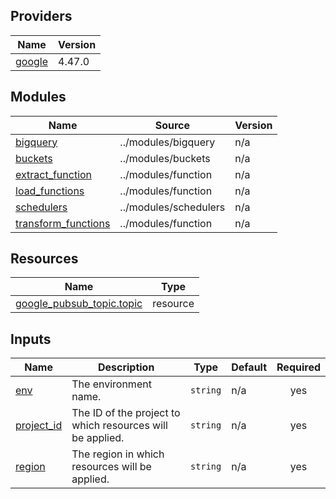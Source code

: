 ## Providers

| Name | Version |
|------|---------|
| <a name="provider_google"></a> [google](#provider\_google) | 4.47.0 |

## Modules

| Name | Source | Version |
|------|--------|---------|
| <a name="module_bigquery"></a> [bigquery](#module\_bigquery) | ../modules/bigquery | n/a |
| <a name="module_buckets"></a> [buckets](#module\_buckets) | ../modules/buckets | n/a |
| <a name="module_extract_function"></a> [extract\_function](#module\_extract\_function) | ../modules/function | n/a |
| <a name="module_load_functions"></a> [load\_functions](#module\_load\_functions) | ../modules/function | n/a |
| <a name="module_schedulers"></a> [schedulers](#module\_schedulers) | ../modules/schedulers | n/a |
| <a name="module_transform_functions"></a> [transform\_functions](#module\_transform\_functions) | ../modules/function | n/a |

## Resources

| Name | Type |
|------|------|
| [google_pubsub_topic.topic](https://registry.terraform.io/providers/hashicorp/google/latest/docs/resources/pubsub_topic) | resource |

## Inputs

| Name | Description | Type | Default | Required |
|------|-------------|------|---------|:--------:|
| <a name="input_env"></a> [env](#input\_env) | The environment name. | `string` | n/a | yes |
| <a name="input_project_id"></a> [project\_id](#input\_project\_id) | The ID of the project to which resources will be applied. | `string` | n/a | yes |
| <a name="input_region"></a> [region](#input\_region) | The region in which resources will be applied. | `string` | n/a | yes |